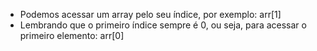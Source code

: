 * Podemos acessar um array pelo seu índice, por exemplo: arr[1]
* Lembrando que o primeiro índice sempre é 0, ou seja, para acessar o primeiro elemento: arr[0]